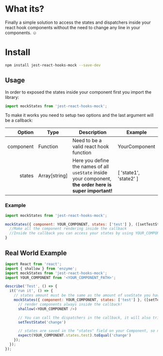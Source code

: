 # What its?
Finally a simple solution to access the states and dispatchers inside your react hook components
without the need to change any line in your components. :relaxed:

# Install

```bash
npm install jest-react-hooks-mock --save-dev
```
## Usage

In order to exposed the states inside your component first you import the library:
```js
import mockStates from 'jest-react-hooks-mock';
```
To make it works you need to setup two options and the last argument will be a callback:

| Option        | Type         | Description                             | Example      |
| ------------: | ------------ | ------------                            | ------------ |
| component     | Function     | Need to be a valid react hook function  | YourComponent |
| states  | Array[string] | Here you define the names of all ```useState``` inside your component, **the order here is super important!**   | [ 'state1', 'state2' ] |

### Example
```js
import mockStates from 'jest-react-hooks-mock';

mockStates({ component: YOUR_COMPONENT, states: ['test'] }, ([setTestState]) => {
  //Make all the component rendering inside the callback
  //Inside the callback you can access your states by using YOUR_COMPONENT.states.
}
```

## Real World Example

```js
import React from 'react';
import { shallow } from 'enzyme';
import mockStates from 'jest-react-hooks-mock';
import YOUR_COMPONENT from '<YOUR_COMPONENT_PATH>';

describe('Test', () => {
  it('run it', () => {
    // states amount must be the same as the amount of useState you have in your Component
    mockStates({ component: YOUR_COMPONENT, states: ['test'] }, ([setTestState]) => {
      // render components always inside the callback!
      shallow(<YOUR_COMPONENT />)

      // You can call the dispatchers in the callback, it will also trigger the component to rerender
      setTestState('change')

      // states are saved in the "states" field on your Component, so now you read them
      expect(YOUR_COMPONENT.states.test).toEqual('change')
    });
  });
});
```